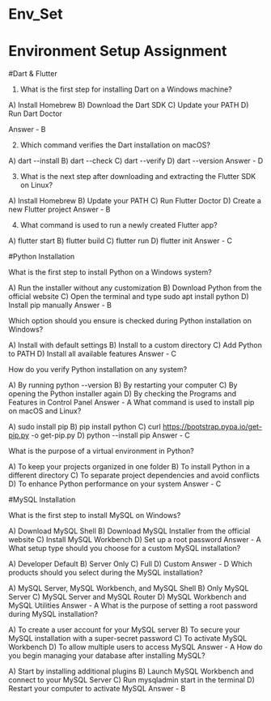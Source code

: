 # Env_Set

# Environment Setup Assignment

#Dart & Flutter

1. What is the first step for installing Dart on a Windows machine?

A) Install Homebrew
B) Download the Dart SDK
C) Update your PATH
D) Run Dart Doctor

Answer - B

2. Which command verifies the Dart installation on macOS?

A) dart --install
B) dart --check
C) dart --verify
D) dart --version
Answer - D

3. What is the next step after downloading and extracting the Flutter SDK on Linux?

A) Install Homebrew
B) Update your PATH
C) Run Flutter Doctor
D) Create a new Flutter project
Answer - B

4. What command is used to run a newly created Flutter app?

A) flutter start
B) flutter build
C) flutter run
D) flutter init
Answer - C

#Python Installation

What is the first step to install Python on a Windows system?

A) Run the installer without any customization
B) Download Python from the official website
C) Open the terminal and type sudo apt install python
D) Install pip manually
Answer - B

Which option should you ensure is checked during Python installation on Windows?

A) Install with default settings
B) Install to a custom directory
C) Add Python to PATH
D) Install all available features
Answer - C

How do you verify Python installation on any system?

A) By running python --version
B) By restarting your computer
C) By opening the Python installer again
D) By checking the Programs and Features in Control Panel
Answer - A
What command is used to install pip on macOS and Linux?

A) sudo install pip
B) pip install python
C) curl https://bootstrap.pypa.io/get-pip.py -o get-pip.py
D) python --install pip
Answer - C

What is the purpose of a virtual environment in Python?

A) To keep your projects organized in one folder
B) To install Python in a different directory
C) To separate project dependencies and avoid conflicts
D) To enhance Python performance on your system
Answer - C

#MySQL Installation

What is the first step to install MySQL on Windows?

A) Download MySQL Shell
B) Download MySQL Installer from the official website
C) Install MySQL Workbench
D) Set up a root password
Answer - A
What setup type should you choose for a custom MySQL installation?

A) Developer Default
B) Server Only
C) Full
D) Custom
Answer - D
Which products should you select during the MySQL installation?

A) MySQL Server, MySQL Workbench, and MySQL Shell
B) Only MySQL Server
C) MySQL Server and MySQL Router
D) MySQL Workbench and MySQL Utilities
Answer - A
What is the purpose of setting a root password during MySQL installation?

A) To create a user account for your MySQL server
B) To secure your MySQL installation with a super-secret password
C) To activate MySQL Workbench
D) To allow multiple users to access MySQL
Answer - A
How do you begin managing your database after installing MySQL?

A) Start by installing additional plugins
B) Launch MySQL Workbench and connect to your MySQL Server
C) Run mysqladmin start in the terminal
D) Restart your computer to activate MySQL
Answer - B
